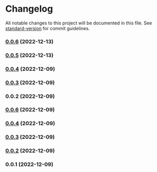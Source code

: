 # Changelog

All notable changes to this project will be documented in this file. See [standard-version](https://github.com/conventional-changelog/standard-version) for commit guidelines.

### [0.0.6](https://github.com/rahadiana/bssn_stamps_generator/compare/v0.0.5...v0.0.6) (2022-12-13)

### [0.0.5](https://github.com/rahadiana/bssn_stamps_generator/compare/v0.0.4...v0.0.5) (2022-12-13)

### [0.0.4](https://github.com/rahadiana/bssn_stamps_generator/compare/v0.0.3...v0.0.4) (2022-12-09)

### [0.0.3](https://github.com/rahadiana/bssn_stamps_generator/compare/v0.0.2...v0.0.3) (2022-12-09)

### 0.0.2 (2022-12-09)

### [0.0.6](https://github.com/rahadiana/bssn-stamps-generator/compare/v0.0.4...v0.0.6) (2022-12-09)

### [0.0.4](https://github.com/rahadiana/bssn-stamps-generator/compare/v0.0.3...v0.0.4) (2022-12-09)

### [0.0.3](https://github.com/rahadiana/bssn-stamps-generator/compare/v0.0.2...v0.0.3) (2022-12-09)

### [0.0.2](https://github.com/rahadiana/bssn-stamps-generator/compare/v0.0.1...v0.0.2) (2022-12-09)

### 0.0.1 (2022-12-09)
